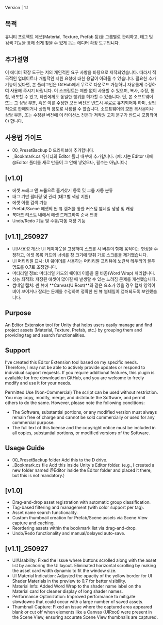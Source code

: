 Version	|   1.1

## 목적
유니티 프로젝트 에셋(Material, Texture, Prefab 등)을 그룹별로 관리하고, 태그 및 검색 기능을 통해 쉽게 찾을 수 있게 돕는 에디터 확장 도구입니다.

## 추가설명
이 에디터 확장 도구는 저의 개인적인 요구 사항을 바탕으로 제작되었습니다.
따라서 적극적인 업데이트나 개별적인 지원 요청에 대한 응답이 어려울 수 있습니다. 
필요한 추가 기능이 있다면, 본 플러그인은 GitHub에서 무료로 다운로드 가능하니 자유롭게 수정하여 사용해 주시기 바랍니다.
이 스크립트는 제한 없이 사용할 수 있으며, 복사, 수정, 통합, 배포할 수 있고, 타인에게도 동일한 행위를 허가할 수 있습니다. 단, 본 소프트웨어 또는 그 상당 부분, 혹은 이를 수정한 모든 버전은 반드시 무료로 유지되어야 하며, 상업적으로 판매되거나 상업적 용도로 사용될 수 없습니다. 소프트웨어의 모든 복사본이나 상당 부분, 또는 수정된 버전에 이 라이선스 전문과 저작권 고지 문구가 반드시 포함되어야 합니다.

## 사용법 가이드
- 00_PresetBackup		D 드라이브에 추가합니다.
- _Bookmark.cs		유니티의 Editor 폴더 내부에 추가합니다. (예: 저는 Editor 내에 @Editor 폴더를 새로 만들어 그 안에 넣었으나, 필수는 아닙니다.)

## [v1.0]
- 에셋 드래그 앤 드롭으로 즐겨찾기 등록 및 그룹 자동 분류
- 태그 기반 필터링 및 관리 (태그별 색상 지원) 
- 에셋 이름 검색 기능 
- Prefab/Scene 에셋의 씬 뷰 캡처를 통한 커스텀 썸네일 생성 및 캐싱 
- 북마크 리스트 내에서 에셋 드래그하여 순서 변경 
- Undo/Redo 기능 및 수동/자동 저장 기능

## [v1.1]_250927	
- UI/사용성 개선: UI 레이아웃을 고정하여 스크롤 시 버튼이 함께 움직이는 현상을 수정하고, 에셋 목록 카드의 너비를 창 크기에 맞춰 가로 스크롤을 제거했습니다. 
- UI 머티리얼 표시: UI 쉐이더를 사용하는 머티리얼 프리뷰에 노란색 테두리의 불투명도를 0.7로 조정합니다. 
- 머티리얼 정보: 머티리얼 카드의 쉐이더 이름을 줄 바꿈(Word Wrap) 처리합니다. 
- 성능 최적화: 저장된 에셋이 많아질 때 발생할 수 있는 느려짐 문제를 개선했습니다.
- 썸네일 캡처: 씬 뷰에 **Canvas(UIRoot)**와 같은 요소가 있을 경우 캡처 영역이 비어 보이거나 잘리는 문제를 수정하여 정확한 씬 뷰 썸네일이 캡처되도록 보완했습니다.



## Purpose	
An Editor Extension tool for Unity that helps users easily manage and find project assets (Material, Texture, Prefab, etc.) by grouping them and providing tag and search functionalities.

## Support
I’ve created this Editor Extension tool based on my specific needs.
Therefore, I may not be able to actively provide updates or respond to individual support requests. If you require additional features, this plugin is available for free download on GitHub, and you are welcome to freely modify and use it for your needs.

Permitted Use (Non-Commercial)
The script can be used without restriction. You may copy, modify, merge, and distribute the Software, and permit others to do the same.
However, please note the following conditions:
- The Software, substantial portions, or any modified version must always remain free of charge and cannot be sold commercially or used for any commercial purpose.
- The full text of this license and the copyright notice must be included in all copies, substantial portions, or modified versions of the Software.

## Usage Guide
- 00_PresetBackup folder	Add this to the D drive.
- _Bookmark.cs file		Add this inside Unity's Editor folder. (e.g., I created a new folder named @Editor inside the Editor folder and placed it there, but this is not mandatory.)

## [v1.0]
- Drag-and-drop asset registration with automatic group classification. 
- Tag-based filtering and management (with color support per tag). 
- Asset name search functionality. 
- Custom thumbnail creation for Prefab/Scene assets via Scene View capture and caching. 
- Reordering assets within the bookmark list via drag-and-drop. 
- Undo/Redo functionality and manual/delayed auto-save.

## [v1.1]_250927		
- UI/Usability: Fixed the issue where buttons scrolled along with the asset list by anchoring the UI layout. Eliminated horizontal scrolling by making the asset card width dynamic to fit the window size. 
- UI Material Indication: Adjusted the opacity of the yellow border for UI Shader Materials in the preview to 0.7 for better visibility. 
- Material Info: Added Word Wrap to the shader name label on the Material card for cleaner display of long shader names. 
- Performance Optimization: Improved performance to mitigate slowdowns that could occur with a large number of saved assets. 
- Thumbnail Capture: Fixed an issue where the captured area appeared blank or cut off when elements like a Canvas (UIRoot) were present in the Scene View, ensuring accurate Scene View thumbnails are captured.
